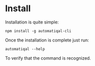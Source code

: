 # Install

Installation is quite simple:

`npm install -g automatiqal-cli`

Once the installation is complete just run:

`automatiqal --help`

To verify that the command is recognized.
